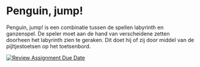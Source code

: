 # Penguin, jump!

Penguin, jump! is een combinatie tussen de spellen labyrinth en ganzenspel. De speler moet aan de hand van verscheidene zetten doorheen het labyrinth zien te geraken. Dit doet hij of zij door middel van de pijltjestoetsen op het toetsenbord.

[![Review Assignment Due Date](https://classroom.github.com/assets/deadline-readme-button-24ddc0f5d75046c5622901739e7c5dd533143b0c8e959d652212380cedb1ea36.svg)](https://classroom.github.com/a/Y748gS5A)
